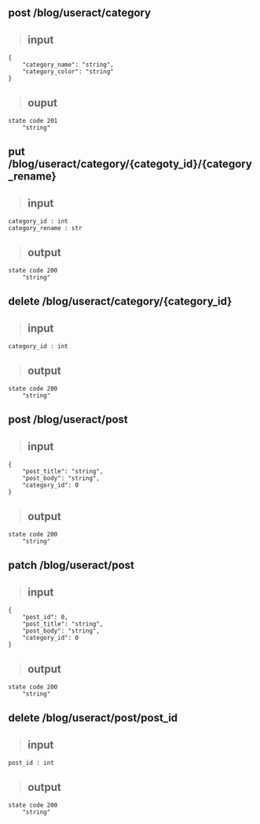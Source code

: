 ## post /blog/useract/category

>   ## input
    {
        "category_name": "string",
        "category_color": "string"
    }

>   ## ouput
    state code 201
        "string"

## put /blog/useract/category/{categoty_id}/{category_rename}

>   ## input
    category_id : int
    category_rename : str

>   ## output 
    state code 200
        "string"

## delete /blog/useract/category/{category_id}

>   ## input
    category_id : int

>   ## output
    state code 200
        "string"

## post /blog/useract/post

>   ## input
    {
        "post_title": "string",
        "post_body": "string",
        "category_id": 0
    }

>   ## output
    state code 200
        "string"

## patch /blog/useract/post

>   ## input
    {
        "post_id": 0,
        "post_title": "string",
        "post_body": "string",
        "category_id": 0
    }

>   ## output
    state code 200
        "string"

## delete /blog/useract/post/post_id

>   ## input
    post_id : int

>   ## output
    state code 200
        "string"